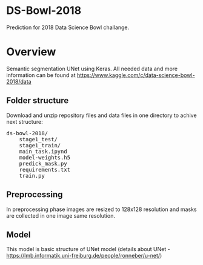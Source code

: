 # DS-Bowl-2018
Prediction for 2018 Data Science Bowl challange.
# Overview
Semantic segmentation UNet using Keras. All needed data and more information can be found at https://www.kaggle.com/c/data-science-bowl-2018/data
## Folder structure
Download and unzip repository files and data files in one directory to achive next structure:
<pre>
ds-bowl-2018/
	stage1_test/
	stage1_train/
	main_task.ipynd
	model-weights.h5
	predick_mask.py
	requirements.txt
	train.py
</pre>
## Preprocessing
In preprocessing phase images are resized to 128x128 resolution and masks are collected in one image same resolution.
## Model
This model is basic structure of UNet model (details about UNet - https://lmb.informatik.uni-freiburg.de/people/ronneber/u-net/)
